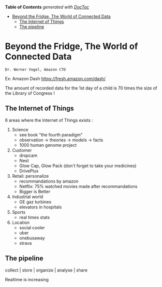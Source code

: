 <!-- START doctoc generated TOC please keep comment here to allow auto update -->
<!-- DON'T EDIT THIS SECTION, INSTEAD RE-RUN doctoc TO UPDATE -->
**Table of Contents**  *generated with [DocToc](https://github.com/thlorenz/doctoc)*

- [Beyond the Fridge, The World of Connected Data](#beyond-the-fridge-the-world-of-connected-data)
  - [The Internet of Things](#the-internet-of-things)
  - [The pipeline](#the-pipeline)

<!-- END doctoc generated TOC please keep comment here to allow auto update -->

# Beyond the Fridge, The World of Connected Data
    Dr. Werner Vogel, Amazon CTO

Ex: Amazon Dash https://fresh.amazon.com/dash/

The amount of recorded data for the 1st day of a child is 70 times the size of the Library of Congress !

## The Internet of Things
6 areas where the Internet of Things exists :

1. Science
    * see book "the fourth paradigm"
    * observation ->  theories -> models -> facts
    * 1000 human genome project
2. Customer
    * dropcam
    * Nest
    * Glow Cap, Glow Pack (don't forget to take your medicines)
    * DrivePlus
3. Retail: personalize
    * recommandations by amazon
    * Netflix: 75% watched movies made after recommandations
    * Bigger is Better
4. Industrial world
    * GE gaz turbines
    * elevators in hospitals
5. Sports
    * real times stats
6. Location
    * social cooler
    * uber
    * onebusaway
    * strava

## The pipeline
collect | store | organize | analyse | share

Realtime is increasing
